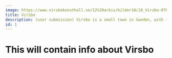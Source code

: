 ```yaml
---
image: https://www.virsbokonsthall.se/12%20arkiv/bilder10/10_Virsbo-070_3157thumb.jpg
title: Virsbo
description: (user submission) Virsbo is a small town in Sweden, with its small 
id: 1
---
```


# This will contain info about Virsbo